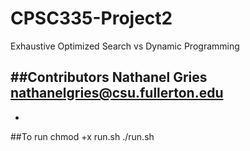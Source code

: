 # CPSC335-Project2
Exhaustive Optimized Search vs Dynamic Programming

##Contributors
Nathanel Gries nathanelgries@csu.fullerton.edu
-
-

##To run
chmod +x run.sh
./run.sh
